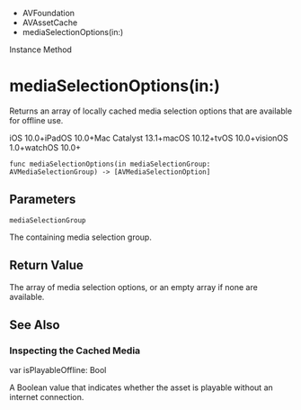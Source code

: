 

- AVFoundation
- AVAssetCache
-  mediaSelectionOptions(in:) 

Instance Method

# mediaSelectionOptions(in:)

Returns an array of locally cached media selection options that are available for offline use.

iOS 10.0+iPadOS 10.0+Mac Catalyst 13.1+macOS 10.12+tvOS 10.0+visionOS 1.0+watchOS 10.0+

``` source
func mediaSelectionOptions(in mediaSelectionGroup: AVMediaSelectionGroup) -> [AVMediaSelectionOption]
```

## Parameters 

`mediaSelectionGroup`  

The containing media selection group.

## Return Value

The array of media selection options, or an empty array if none are available.

## See Also

### Inspecting the Cached Media

var isPlayableOffline: Bool

A Boolean value that indicates whether the asset is playable without an internet connection.

